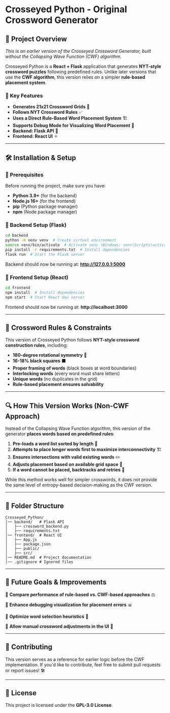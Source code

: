 # **Crosseyed Python - Original Crossword Generator**

## **📌 Project Overview**

*This is an earlier version of the Crosseyed Crossword Generator, built without the Collapsing Wave Function (CWF) algorithm.*

Crosseyed Python is a **React + Flask** application that generates **NYT-style crossword puzzles** following predefined rules. Unlike later versions that use the **CWF algorithm**, this version relies on a simpler **rule-based placement system**.

### **🔹 Key Features**

- **Generates 21x21 Crossword Grids** 🧩
- **Follows NYT Crossword Rules** ✅
- **Uses a Direct Rule-Based Word Placement System** 🏗️
- **Supports Debug Mode for Visualizing Word Placement** 🎨
- **Backend: Flask API** 🐍
- **Frontend: React UI** ⚛️

---

## **🛠 Installation & Setup**

### **🔹 Prerequisites**

Before running the project, make sure you have:

- **Python 3.9+** (for the backend)
- **Node.js 16+** (for the frontend)
- **pip** (Python package manager)
- **npm** (Node package manager)

### **🔹 Backend Setup (Flask)**

```bash
cd backend
python -m venv venv  # Create virtual environment
source venv/bin/activate  # Activate venv (Windows: venv\Scripts\activate)
pip install -r requirements.txt  # Install dependencies
flask run  # Start the Flask server
```

Backend should now be running at: **http://127.0.0.1:5000**

### **🔹 Frontend Setup (React)**

```bash
cd frontend
npm install  # Install dependencies
npm start  # Start React dev server
```

Frontend should now be running at: **http://localhost:3000**

---

## **📏 Crossword Rules & Constraints**

This version of Crosseyed Python follows **NYT-style crossword construction rules**, including:

- **180-degree rotational symmetry** 🔄
- **16-18% black squares** ⬛
- **Proper framing of words** (black boxes at word boundaries)
- **Interlocking words** (every word must share letters)
- **Unique words** (no duplicates in the grid)
- **Rule-based placement ensures solvability**

---

## **🔍 How This Version Works (Non-CWF Approach)**

Instead of the Collapsing Wave Function algorithm, this version of the generator **places words based on predefined rules**:

1. **Pre-loads a word list sorted by length** 📖
2. **Attempts to place longer words first to maximize interconnectivity** 🏗️
3. **Ensures intersections with valid existing words** ✏️
4. **Adjusts placement based on available grid space** 📏
5. **If a word cannot be placed, backtracks and retries** 🔄

While this method works well for simpler crosswords, it does not provide the same level of entropy-based decision-making as the CWF version.

---

## **📂 Folder Structure**

```
Crosseyed_Python/
│── backend/   # Flask API
│   ├── crossword_backend.py
│   ├── requirements.txt
│── frontend/  # React UI
│   ├── App.js
│   ├── package.json
│   ├── public/
│   ├── src/
│── README.md  # Project documentation
│── .gitignore # Ignored files
```

---

## **🚀 Future Goals & Improvements**

🔹 **Compare performance of rule-based vs. CWF-based approaches** ⚖️  

🔹 **Enhance debugging visualization for placement errors** 📊  

🔹 **Optimize word selection heuristics** 🧠  

🔹 **Allow manual crossword adjustments in the UI** 🎨  


---

## **🤝 Contributing**

This version serves as a reference for earlier logic before the CWF implementation. If you'd like to contribute, feel free to submit pull requests or report issues! 🛠️

---

## **📜 License**

This project is licensed under the **GPL-3.0 License**.
